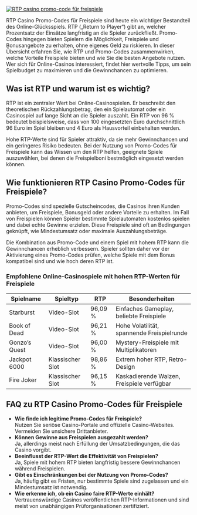 [![RTP casino promo-code für freispiele](https://123-caf.pages.dev/gitsignup.png)](https://vrmoo.ru/Bt82HjjY)

<p>RTP Casino Promo-Codes für Freispiele sind heute ein wichtiger Bestandteil des Online-Glücksspiels. RTP („Return to Player“) gibt an, welcher Prozentsatz der Einsätze langfristig an die Spieler zurückfließt. Promo-Codes hingegen bieten Spielern die Möglichkeit, Freispiele und Bonusangebote zu erhalten, ohne eigenes Geld zu riskieren. In dieser Übersicht erfahren Sie, wie RTP und Promo-Codes zusammenwirken, welche Vorteile Freispiele bieten und wie Sie die besten Angebote nutzen. Wer sich für Online-Casinos interessiert, findet hier wertvolle Tipps, um sein Spielbudget zu maximieren und die Gewinnchancen zu optimieren.</p>  <h2>Was ist RTP und warum ist es wichtig?</h2> <p>RTP ist ein zentraler Wert bei Online-Casinospielen. Er beschreibt den theoretischen Rückzahlungsbetrag, den ein Spielautomat oder ein Casinospiel auf lange Sicht an die Spieler auszahlt. Ein RTP von 96 % bedeutet beispielsweise, dass von 100 eingesetzten Euro durchschnittlich 96 Euro im Spiel bleiben und 4 Euro als Hausvorteil einbehalten werden.</p> <p>Hohe RTP-Werte sind für Spieler attraktiv, da sie mehr Gewinnchancen und ein geringeres Risiko bedeuten. Bei der Nutzung von Promo-Codes für Freispiele kann das Wissen um den RTP helfen, geeignete Spiele auszuwählen, bei denen die Freispielboni bestmöglich eingesetzt werden können.</p>  <h2>Wie funktionieren RTP Casino Promo-Codes für Freispiele?</h2> <p>Promo-Codes sind spezielle Gutscheincodes, die Casinos ihren Kunden anbieten, um Freispiele, Bonusgeld oder andere Vorteile zu erhalten. Im Fall von Freispielen können Spieler bestimmte Spielautomaten kostenlos spielen und dabei echte Gewinne erzielen. Diese Freispiele sind oft an Bedingungen geknüpft, wie Mindestumsatz oder maximale Auszahlungsbeträge.</p> <p>Die Kombination aus Promo-Code und einem Spiel mit hohem RTP kann die Gewinnchancen erheblich verbessern. Spieler sollten daher vor der Aktivierung eines Promo-Codes prüfen, welche Spiele mit dem Bonus kompatibel sind und wie hoch deren RTP ist.</p>  <h3>Empfohlene Online-Casinospiele mit hohen RTP-Werten für Freispiele</h3> <table>   <thead>     <tr>       <th>Spielname</th>       <th>Spieltyp</th>       <th>RTP</th>       <th>Besonderheiten</th>     </tr>   </thead>   <tbody>     <tr>       <td>Starburst</td>       <td>Video-Slot</td>       <td>96,09 %</td>       <td>Einfaches Gameplay, beliebte Freispiele</td>     </tr>     <tr>       <td>Book of Dead</td>       <td>Video-Slot</td>       <td>96,21 %</td>       <td>Hohe Volatilität, spannende Freispielrunde</td>     </tr>     <tr>       <td>Gonzo’s Quest</td>       <td>Video-Slot</td>       <td>96,00 %</td>       <td>Mystery-Freispiele mit Multiplikatoren</td>     </tr>     <tr>       <td>Jackpot 6000</td>       <td>Klassischer Slot</td>       <td>98,86 %</td>       <td>Extrem hoher RTP, Retro-Design</td>     </tr>     <tr>       <td>Fire Joker</td>       <td>Klassischer Slot</td>       <td>96,15 %</td>       <td>Kaskadierende Walzen, Freispiele verfügbar</td>     </tr>   </tbody> </table>  <h2>FAQ zu RTP Casino Promo-Codes für Freispiele</h2> <ul>   <li><strong>Wie finde ich legitime Promo-Codes für Freispiele?</strong><br>Nutzen Sie seriöse Casino-Portale und offizielle Casino-Websites. Vermeiden Sie unsichere Drittanbieter.</li>   <li><strong>Können Gewinne aus Freispielen ausgezahlt werden?</strong><br>Ja, allerdings meist nach Erfüllung der Umsatzbedingungen, die das Casino vorgibt.</li>   <li><strong>Beeinflusst der RTP-Wert die Effektivität von Freispielen?</strong><br>Ja, Spiele mit hohem RTP bieten langfristig bessere Gewinnchancen während Freispielen.</li>   <li><strong>Gibt es Einschränkungen bei der Nutzung von Promo-Codes?</strong><br>Ja, häufig gibt es Fristen, nur bestimmte Spiele sind zugelassen und ein Mindestumsatz ist notwendig.</li>   <li><strong>Wie erkenne ich, ob ein Casino faire RTP-Werte einhält?</strong><br>Vertrauenswürdige Casinos veröffentlichen RTP-Informationen und sind meist von unabhängigen Prüforganisationen zertifiziert.</li> </ul>